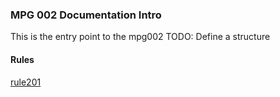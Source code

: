 ### MPG 002 Documentation Intro

This is the entry point to the mpg002
TODO: Define a structure

#### Rules

[rule201]('./src/main/java/com/kbmdev/gateway/rule/rule201.java')



